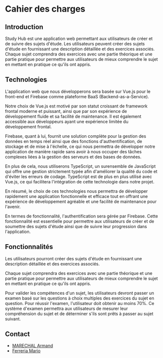 # Cahier des charges

## Introduction

Study Hub est une application web permettant aux utilisateurs de créer et de suivre des sujets d'étude. Les utilisateurs peuvent créer des sujets d'étude en fournissant une description détaillée et des exercices associés. Chaque sujet comprendra des exercices avec une partie théorique et une partie pratique pour permettre aux utilisateurs de mieux comprendre le sujet en mettant en pratique ce qu'ils ont appris.

## Technologies

L'application web que nous développerons sera basée sur Vue.js pour le front-end et Firebase comme plateforme BaaS (Backend-as-a-Service).

Notre choix de Vue.js est motivé par son statut croissant de framework frontal moderne et puissant, ainsi que par son expérience de développement fluide et sa facilité de maintenance. Il est également accessible aux développeurs ayant une expérience limitée du développement frontal.

Firebase, quant à lui, fournit une solution complète pour la gestion des données en temps réel ainsi que des fonctions d'authentification, de stockage et de mise à l'échelle, ce qui nous permettra de développer notre application de manière rapide sans avoir à nous occuper des tâches complexes liées à la gestion des serveurs et des bases de données.

En plus de cela, nous utiliserons TypeScript, un surensemble de JavaScript qui offre une gestion strictement typée afin d'améliorer la qualité du code et d'éviter les erreurs de codage. TypeScript est de plus en plus utilisé avec Vue.js, ce qui facilitera l'intégration de cette technologie dans notre projet.

En résumé, le choix de ces technologies nous permettra de développer rapidement une application fonctionnelle et efficace tout en offrant une expérience de développement agréable et une facilité de maintenance pour l'avenir.

En termes de fonctionnalité, l'authentification sera gérée par Firebase. Cette fonctionnalité est essentielle pour permettre aux utilisateurs de créer et de soumettre des sujets d'étude ainsi que de suivre leur progression dans l'application.

## Fonctionnalités

Les utilisateurs pourront créer des sujets d'étude en fournissant une description détaillée et des exercices associés.

Chaque sujet comprendra des exercices avec une partie théorique et une partie pratique pour permettre aux utilisateurs de mieux comprendre le sujet en mettant en pratique ce qu'ils ont appris.

Pour valider les compétences d'un sujet, les utilisateurs devront passer un examen basé sur les questions à choix multiples des exercices du sujet en question. Pour réussir l'examen, l'utilisateur doit obtenir au moins 70%. Ce système d'examen permettra aux utilisateurs de mesurer leur compréhension du sujet et de déterminer s'ils sont prêts à passer au sujet suivant.

## Contact

- [MARECHAL Armand](https://github.com/Penfu)
- [Ferreria Mario](https://github.com/Thynkon)
